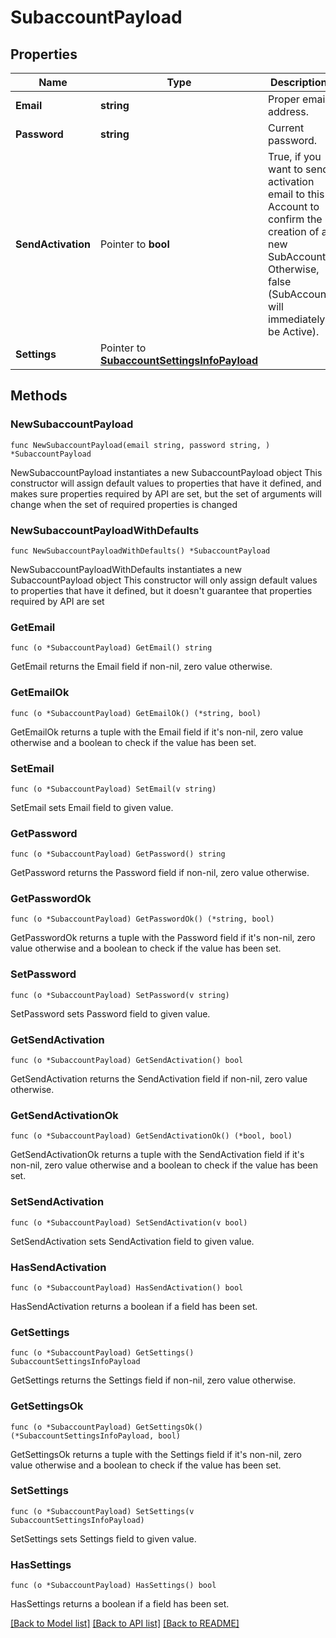 # SubaccountPayload

## Properties

Name | Type | Description | Notes
------------ | ------------- | ------------- | -------------
**Email** | **string** | Proper email address. | 
**Password** | **string** | Current password. | 
**SendActivation** | Pointer to **bool** | True, if you want to send activation email to this Account to confirm the creation of a new SubAccount. Otherwise, false (SubAccount will immediately be Active). | [optional] 
**Settings** | Pointer to [**SubaccountSettingsInfoPayload**](SubaccountSettingsInfoPayload.md) |  | [optional] 

## Methods

### NewSubaccountPayload

`func NewSubaccountPayload(email string, password string, ) *SubaccountPayload`

NewSubaccountPayload instantiates a new SubaccountPayload object
This constructor will assign default values to properties that have it defined,
and makes sure properties required by API are set, but the set of arguments
will change when the set of required properties is changed

### NewSubaccountPayloadWithDefaults

`func NewSubaccountPayloadWithDefaults() *SubaccountPayload`

NewSubaccountPayloadWithDefaults instantiates a new SubaccountPayload object
This constructor will only assign default values to properties that have it defined,
but it doesn't guarantee that properties required by API are set

### GetEmail

`func (o *SubaccountPayload) GetEmail() string`

GetEmail returns the Email field if non-nil, zero value otherwise.

### GetEmailOk

`func (o *SubaccountPayload) GetEmailOk() (*string, bool)`

GetEmailOk returns a tuple with the Email field if it's non-nil, zero value otherwise
and a boolean to check if the value has been set.

### SetEmail

`func (o *SubaccountPayload) SetEmail(v string)`

SetEmail sets Email field to given value.


### GetPassword

`func (o *SubaccountPayload) GetPassword() string`

GetPassword returns the Password field if non-nil, zero value otherwise.

### GetPasswordOk

`func (o *SubaccountPayload) GetPasswordOk() (*string, bool)`

GetPasswordOk returns a tuple with the Password field if it's non-nil, zero value otherwise
and a boolean to check if the value has been set.

### SetPassword

`func (o *SubaccountPayload) SetPassword(v string)`

SetPassword sets Password field to given value.


### GetSendActivation

`func (o *SubaccountPayload) GetSendActivation() bool`

GetSendActivation returns the SendActivation field if non-nil, zero value otherwise.

### GetSendActivationOk

`func (o *SubaccountPayload) GetSendActivationOk() (*bool, bool)`

GetSendActivationOk returns a tuple with the SendActivation field if it's non-nil, zero value otherwise
and a boolean to check if the value has been set.

### SetSendActivation

`func (o *SubaccountPayload) SetSendActivation(v bool)`

SetSendActivation sets SendActivation field to given value.

### HasSendActivation

`func (o *SubaccountPayload) HasSendActivation() bool`

HasSendActivation returns a boolean if a field has been set.

### GetSettings

`func (o *SubaccountPayload) GetSettings() SubaccountSettingsInfoPayload`

GetSettings returns the Settings field if non-nil, zero value otherwise.

### GetSettingsOk

`func (o *SubaccountPayload) GetSettingsOk() (*SubaccountSettingsInfoPayload, bool)`

GetSettingsOk returns a tuple with the Settings field if it's non-nil, zero value otherwise
and a boolean to check if the value has been set.

### SetSettings

`func (o *SubaccountPayload) SetSettings(v SubaccountSettingsInfoPayload)`

SetSettings sets Settings field to given value.

### HasSettings

`func (o *SubaccountPayload) HasSettings() bool`

HasSettings returns a boolean if a field has been set.


[[Back to Model list]](../README.md#documentation-for-models) [[Back to API list]](../README.md#documentation-for-api-endpoints) [[Back to README]](../README.md)


